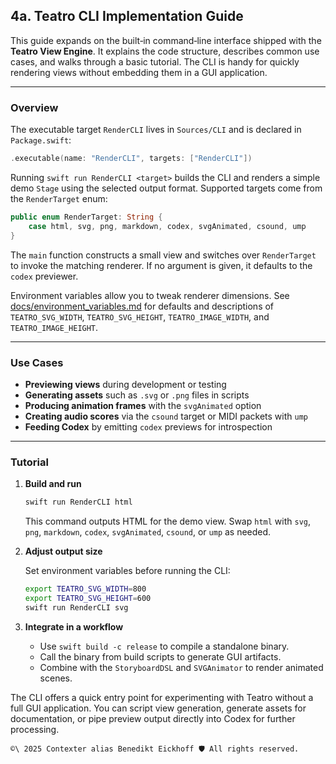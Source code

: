 ## 4a. Teatro CLI Implementation Guide

This guide expands on the built‑in command‑line interface shipped with the **Teatro View Engine**. It explains the code structure, describes common use cases, and walks through a basic tutorial. The CLI is handy for quickly rendering views without embedding them in a GUI application.

---

### Overview

The executable target `RenderCLI` lives in `Sources/CLI` and is declared in `Package.swift`:

```swift
.executable(name: "RenderCLI", targets: ["RenderCLI"])
```

Running `swift run RenderCLI <target>` builds the CLI and renders a simple demo `Stage` using the selected output format. Supported targets come from the `RenderTarget` enum:

```swift
public enum RenderTarget: String {
    case html, svg, png, markdown, codex, svgAnimated, csound, ump
}
```

The `main` function constructs a small view and switches over `RenderTarget` to invoke the matching renderer. If no argument is given, it defaults to the `codex` previewer.

Environment variables allow you to tweak renderer dimensions. See [docs/environment_variables.md](../../../docs/environment_variables.md) for defaults and descriptions of `TEATRO_SVG_WIDTH`, `TEATRO_SVG_HEIGHT`, `TEATRO_IMAGE_WIDTH`, and `TEATRO_IMAGE_HEIGHT`.

---

### Use Cases

- **Previewing views** during development or testing
- **Generating assets** such as `.svg` or `.png` files in scripts
- **Producing animation frames** with the `svgAnimated` option
- **Creating audio scores** via the `csound` target or MIDI packets with `ump`
- **Feeding Codex** by emitting `codex` previews for introspection

---

### Tutorial

1. **Build and run**

   ```bash
   swift run RenderCLI html
   ```

   This command outputs HTML for the demo view. Swap `html` with `svg`, `png`, `markdown`, `codex`, `svgAnimated`, `csound`, or `ump` as needed.

2. **Adjust output size**

   Set environment variables before running the CLI:

   ```bash
   export TEATRO_SVG_WIDTH=800
   export TEATRO_SVG_HEIGHT=600
   swift run RenderCLI svg
   ```

3. **Integrate in a workflow**

   - Use `swift build -c release` to compile a standalone binary.
   - Call the binary from build scripts to generate GUI artifacts.
   - Combine with the `StoryboardDSL` and `SVGAnimator` to render animated scenes.

The CLI offers a quick entry point for experimenting with Teatro without a full GUI application. You can script view generation, generate assets for documentation, or pipe preview output directly into Codex for further processing.

````text
©\ 2025 Contexter alias Benedikt Eickhoff 🛡️ All rights reserved.
````
